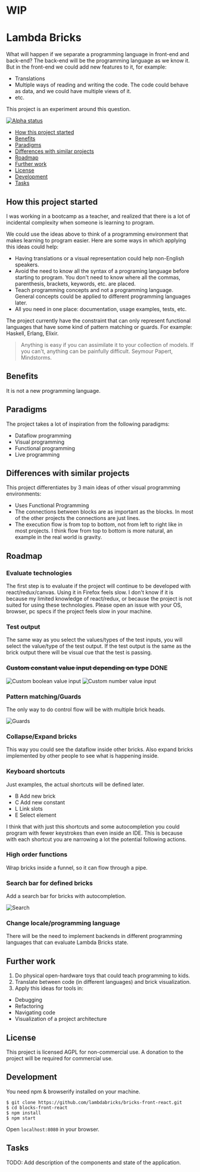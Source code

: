 # WIP

# Lambda Bricks

What will happen if we separate a programming language in front-end and back-end?
The back-end will be the programming language as we know it.
But in the front-end we could add new features to it, for example:
- Translations
- Multiple ways of reading and writing the code.
The code could behave as data, and we could have multiple views of it.
- etc.

This project is an experiment around this question.

[![Alpha status](docs/images/video-preview.png)](http://www.youtube.com/watch?v=bf7bJLPxivc)

- [How this project started](#how-this-project-started)
- [Benefits](#benefits)
- [Paradigms](#paradigms)
- [Differences with similar projects](#differences-with-similar-projects)
- [Roadmap](#roadmap)
- [Further work](#further-work)
- [License](#license)
- [Development](#development)
- [Tasks](#tasks)


## How this project started

I was working in a bootcamp as a teacher,
and realized that there is a lot of incidental complexity
when someone is learning to program.

We could use the ideas above to think of a programming environment
that makes learning to program easier.
Here are some ways in which applying this ideas could help:
- Having translations or a visual representation could help non-English speakers.
- Avoid the need to know all the syntax of a programing language
before starting to program. You don't need to know where all the commas,
parenthesis, brackets, keywords, etc. are placed.
- Teach programming concepts and not a programming language.
General concepts could be applied to different programming languages later.
- All you need in one place: documentation, usage examples, tests, etc.

The project currently have the constraint that can only represent
functional languages that have some kind of pattern matching or guards.
For example: Haskell, Erlang, Elixir.

> Anything is easy if you can assimilate it to your collection of models.
> If you can't, anything can be painfully difficult.
Seymour Papert, Mindstorms.


## Benefits

It is not a new programming language.


## Paradigms

The project takes a lot of inspiration from the following paradigms:
- Dataflow programming
- Visual programming
- Functional programming
- Live programming


## Differences with similar projects

This project differentiates by 3 main ideas of other visual programming environments:
- Uses Functional Programming
- The connections between blocks are as important as the blocks.
In most of the other projects the connections are just lines.
- The execution flow is from top to bottom,
not from left to right like in most projects.
I think flow from top to bottom is more natural,
an example in the real world is gravity.


## Roadmap

### Evaluate technologies

The first step is to evaluate
if the project will continue to be developed with react/redux/canvas.
Using it in Firefox feels slow.
I don't know if it is because my limited knowledge of react/redux,
or because the project is not suited for using these technologies.
Please open an issue with your OS, browser, pc specs
if the project feels slow in your machine.

### Test output

The same way as you select the values/types of the test inputs,
you will select the value/type of the test output.
If the test output is the same as the brick output
there will be visual cue that the test is passing.

### ~~Custom constant value input depending on type~~ DONE

![Custom boolean value input](docs/images/custom-boolean-value-input.png)
![Custom number value input](docs/images/custom-number-value-input.png)

### Pattern matching/Guards

The only way to do control flow will be with multiple brick heads.

![Guards](docs/images/guards.jpg)

### Collapse/Expand bricks

This way you could see the dataflow inside other bricks.
Also expand bricks implemented by other people to see what
is happening inside.

### Keyboard shortcuts

Just examples, the actual shortcuts will be defined later.
- B Add new brick
- C Add new constant
- L Link slots
- E Select element

I think that with just this shortcuts and some autocompletion
you could program with fewer keystrokes than even inside an IDE.
This is because with each shortcut you are narrowing a lot
the potential following actions.

### High order functions

Wrap bricks inside a funnel, so it can flow through a pipe.

### Search bar for defined bricks

Add a search bar for bricks with autocompletion.

![Search](docs/images/search-brick.png)

### Change locale/programming language

There will be the need to implement backends in different programming languages
that can evaluate Lambda Bricks state.


## Further work

1. Do physical open-hardware toys that could teach programming to kids.
2. Translate between code (in different languages) and brick visualization.
3. Apply this ideas for tools in:
  - Debugging
  - Refactoring
  - Navigating code
  - Visualization of a project architecture


## License

This project is licensed AGPL for non-commercial use.
A donation to the project will be required for commercial use.


## Development

You need npm & browserify installed on your machine.

```
$ git clone https://github.com/lambdabricks/bricks-front-react.git
$ cd blocks-front-react
$ npm install
$ npm start
```
Open `localhost:8080` in your browser.


## Tasks


TODO: Add description of the components and state of the application.

